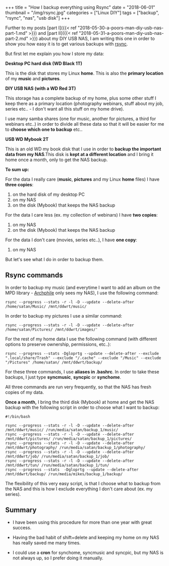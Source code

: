 +++
title = "How I backup everything using Rsync"
date = "2018-06-01"
thumbnail = "/img/rsync.jpg"
categories = ["Linux DIY"]
tags = ["backup", "rsync", "nas", "usb disk"]
+++

Further to my posts [part I]({{< ref "2018-05-30-a-poors-man-diy-usb-nas-part-1.md" >}}) and [part II]({{< ref "2018-05-31-a-poors-man-diy-usb-nas-part-2.md" >}}) about my DIY USB NAS, I am writing this one in order to show you how easy it is to get various backups with [rsync](https://en.wikipedia.org/wiki/Rsync).

But first let me explain you how I store my data:

**Desktop PC hard disk (WD Black 1T)**

This is the disk that stores my Linux **home**. This is also the **primary location** of my **music** and **pictures**.

**DIY USB NAS (with a WD Red 3T)**

This storage has a complete backup of my home, plus some other stuff I keep there as a primary location (photography webinars, stuff about my job, series etc.. - I don't want all this stuff on my home drive). 

I use many samba shares (one for music, another for pictures, a third for webinars etc..) in order to divide all these data so that it will be easier for me to **choose which one to backup** etc.. 

**USB WD Mybook 2T**

This is an old WD my book disk that I use in order to **backup the important data from my NAS**.This disk is **kept at a different location** and I bring it home once a month, only to get the NAS backup.


**To sum up:**

For the data I really care (**music**, **pictures** and my Linux **home** files)  I have **three copies**:

1. on the hard disk of my desktop PC
2. on my NAS
3. on the disk (Mybook) that keeps the NAS backup


For the data I care less (ex. my collection of webinars) I have **two copies**:

1. on my NAS
2. on the disk (Mybook) that keeps the NAS backup

For the data I don't care (movies, series etc..), I have **one copy**:

1. on my NAS

But let's see what I do in order to backup them.

## Rsync commands

In order to backup my music (and everytime I want to add an album on the MPD library - [Archphile](http://archphile.org)  only sees my NAS), I use the following command:

	rsync --progress --stats -r -l -D --update --delete-after /home/satan/Music/ /mnt/ddwrt/music/
	
In order to backup my pictures I use a similar command:

	rsync --progress --stats -r -l -D --update --delete-after /home/satan/Pictures/ /mnt/ddwrt/images/'
	
For the rest of my home data I use the following command (with different options to preserve ownership, permissions, etc..):

	rsync --progress --stats -Dgloprtg --update --delete-after --exclude ".local/share/Trash" --exclude "/.cache" --exclude "/Music" --exclude "/Pictures" /home/satan/ /mnt/ddwrt/backup/
	
For these three commands, I use **aliases in .bashrc**. In order to take these backups, I just type **syncmusic**, **syncpic** or **synchome**.

All three commands are run very frequently, so that the NAS has fresh copies of my data.

**Once a month,** I bring the third disk (Mybook) at home and get the NAS backup with the following script in order to choose what I want to backup:

	#!/bin/bash

	rsync --progress --stats -r -l -D --update --delete-after /mnt/ddwrt/music/ /run/media/satan/backup_1/music/
	rsync --progress --stats -r -l -D --update --delete-after /mnt/ddwrt/pictures/ /run/media/satan/backup_1/pictures/
	rsync --progress --stats -r -l -D --update --delete-after /mnt/ddwrt/photography/ /run/media/satan/backup_1/photography/	
	rsync --progress --stats -r -l -D --update --delete-after /mnt/ddwrt/job/ /run/media/satan/backup_1/job/
	rsync --progress --stats -r -l -D --update --delete-after /mnt/ddwrt/tun/ /run/media/satan/backup_1/tun/
	rsync --progress --stats  -Dgloprtg --update --delete-after /mnt/ddwrt/backup/ /run/media/mikes/backup_1/backup/
 
The flexibility of this very easy script, is that I choose what to backup from the NAS and this is how I exclude everything I don't care about (ex. my series).

## Summary

- I have been using this procedure for more than one year with great success. 

- Having the bad habit of shift+delete and keeping my home on my NAS has really saved me many times.

- I could use a **cron** for synchome, syncmusic and syncpic, but my NAS is not always up, so I prefer doing it manually.

